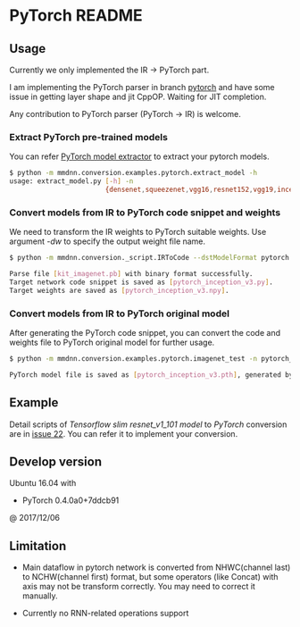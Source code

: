 # PyTorch README

## Usage

Currently we only implemented the IR -> PyTorch part.

I am implementing the PyTorch parser in branch [pytorch](https://github.com/Microsoft/MMdnn/tree/pytorch) and have some issue in getting layer shape and jit CppOP. Waiting for JIT completion.

Any contribution to PyTorch parser (PyTorch -> IR) is welcome.

### Extract PyTorch pre-trained models

You can refer [PyTorch model extractor](https://github.com/Microsoft/MMdnn/blob/master/mmdnn/conversion/examples/pytorch/extract_model.py) to extract your pytorch models.

```bash
$ python -m mmdnn.conversion.examples.pytorch.extract_model -h
usage: extract_model.py [-h] -n
                        {densenet,squeezenet,vgg16,resnet152,vgg19,inception_v3}
```

### Convert models from IR to PyTorch code snippet and weights

We need to transform the IR weights to PyTorch suitable weights. Use argument *-dw* to specify the output weight file name.

```bash
$ python -m mmdnn.conversion._script.IRToCode --dstModelFormat pytorch --IRModelPath inception_v3.pb --IRWeightPath inception_v3.npy --dstModelPath pytorch_inception_v3.py -dw pytorch_inception_v3.npy

Parse file [kit_imagenet.pb] with binary format successfully.
Target network code snippet is saved as [pytorch_inception_v3.py].
Target weights are saved as [pytorch_inception_v3.npy].
```

### Convert models from IR to PyTorch original model

After generating the PyTorch code snippet, you can convert the code and weights file to PyTorch original model for further usage.

```bash
$ python -m mmdnn.conversion.examples.pytorch.imagenet_test -n pytorch_inception_v3.py -w pytorch_inception_v3.npy --dump pytorch_inception_v3.pth

PyTorch model file is saved as [pytorch_inception_v3.pth], generated by [pytorch_inception_v3.py] and [pytorch_inception_v3.npy].
```

## Example

Detail scripts of *Tensorflow slim resnet_v1_101 model* to *PyTorch* conversion are in [issue 22](https://github.com/Microsoft/MMdnn/issues/22). You can refer it to implement your conversion.

## Develop version

Ubuntu 16.04 with

- PyTorch 0.4.0a0+7ddcb91

@ 2017/12/06

## Limitation

- Main dataflow in pytorch network is converted from NHWC(channel last) to NCHW(channel first) format, but some operators (like Concat) with axis may not be transform correctly. You may need to correct it manually.

- Currently no RNN-related operations support
